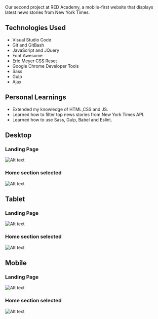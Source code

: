 Our second project at RED Academy, a mobile-first website that displays latest news stories from New York Times.

## Technologies Used

* Visual Studio Code
* Git and GitBash
* JavaScript and JQuery
* Font Awesome
* Eric Meyer CSS Reset
* Google Chrome Developer Tools
* Sass
* Gulp
* Ajax

## Personal Learnings

* Extended my knowledge of HTML,CSS and JS.
* Learned how to filter top news stories from New York Times API.
* Learned how to use Sass, Gulp, Babel and Eslint.


## Desktop

### Landing Page

![Alt text](/images/desktop-loading-screenshot.png "Desktop Version")

### Home section selected

![Alt text](/images/desktop-loaded-screenshot.png "Desktop Version")

## Tablet

### Landing Page

![Alt text](/images/tablet-loading-screenshot.png "Tablet Version")

### Home section selected

![Alt text](/images/tablet-loaded-screenshot.png "Tablet Version")

## Mobile

### Landing Page

![Alt text](/images/mobile-loading-screenshot.png "Mobile Version")

### Home section selected

![Alt text](/images/mobile-loaded-screenshot.png "Mobile Version")
